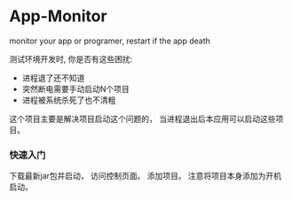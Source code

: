 # App-Monitor
monitor your app or programer, restart if the app death


测试环境开发时, 你是否有这些困扰:
- 进程退了还不知道
- 突然断电需要手动启动N个项目
- 进程被系统杀死了也不清粗

这个项目主要是解决项目启动这个问题的， 当进程退出后本应用可以启动这些项目。

### 快速入门
下载最新jar包并启动， 访问控制页面。 添加项目。 注意将项目本身添加为开机启动。
